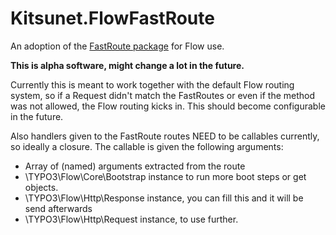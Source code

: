 # Kitsunet.FlowFastRoute
An adoption of the [FastRoute package](https://github.com/nikic/FastRoute/) for Flow use.

**This is alpha software, might change a lot in the future.**

Currently this is meant to work together with the default Flow routing system, so if a Request didn't match the FastRoutes or even if the method was not allowed, the Flow routing kicks in.
This should become configurable in the future.

Also handlers given to the FastRoute routes NEED to be callables currently, so ideally a closure. The callable is given the following arguments:

* Array of (named) arguments extracted from the route
* \TYPO3\Flow\Core\Bootstrap instance to run more boot steps or get objects.
* \TYPO3\Flow\Http\Response instance, you can fill this and it will be send afterwards
* \TYPO3\Flow\Http\Request instance, to use further.

